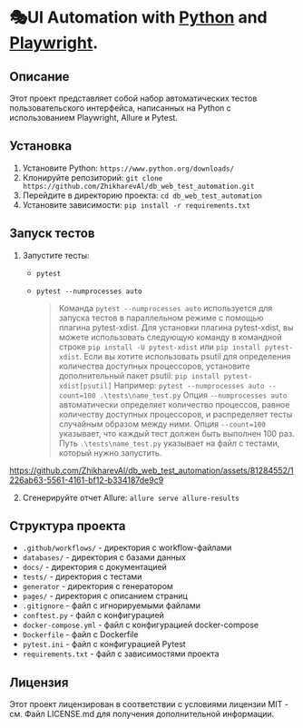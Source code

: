 # 🎭UI Automation with [Python](https://www.python.org/) and [Playwright](https://playwright.dev/python/).

## Описание

Этот проект представляет собой набор автоматических тестов пользовательского интерфейса, написанных на Python с использованием Playwright, Allure и Pytest.

## Установка

1. Установите Python: `https://www.python.org/downloads/`
2. Клонируйте репозиторий: `git clone https://github.com/ZhikharevAl/db_web_test_automation.git`
3. Перейдите в директорию проекта: `cd db_web_test_automation`
4. Установите зависимости: `pip install -r requirements.txt`

## Запуск тестов 

1. Запустите тесты: 
   - `pytest`
   - `pytest --numprocesses auto`
   
     > Команда `pytest --numprocesses auto` используется для запуска тестов в параллельном режиме с помощью плагина pytest-xdist.
     Для установки плагина pytest-xdist, вы можете использовать следующую команду в командной строке
     `pip install -U pytest-xdist` или `pip install pytest-xdist`. Если вы хотите использовать psutil для определения количества доступных процессоров, установите дополнительный пакет psutil:
     `pip install pytest-xdist[psutil]` Например: `pytest --numprocesses auto --count=100 .\tests\name_test.py`  Опция `--numprocesses auto` автоматически определяет количество процессов, равное количеству доступных процессоров, и распределяет тесты случайным образом между ними. Опция `--count=100` указывает, что каждый тест должен быть выполнен 100 раз. Путь `.\tests\name_test.py` указывает на файл с тестами, который нужно запустить.
     

https://github.com/ZhikharevAl/db_web_test_automation/assets/81284552/1226ab63-5561-4161-bf12-b334187de9c9


2. Сгенерируйте отчет Allure: `allure serve allure-results`

## Структура проекта

- `.github/workflows/` - директория с workflow-файлами
- `databases/` - директория с базами данных
- `docs/` - директория с документацией
- `tests/` - директория с тестами
- `generator` - директория с генератором
- `pages/` - директория с описанием страниц
- `.gitignore` - файл с игнорируемыми файлами
- `conftest.py` - файл с конфигурацией
- `docker-compose.yml` - файл с конфигурацией docker-compose
- `Dockerfile` - файл с Dockerfile
- `pytest.ini` - файл с конфигурацией Pytest
- `requirements.txt` - файл с зависимостями проекта



## Лицензия

Этот проект лицензирован в соответствии с условиями лицензии MIT - см. Файл LICENSE.md для получения дополнительной информации.

